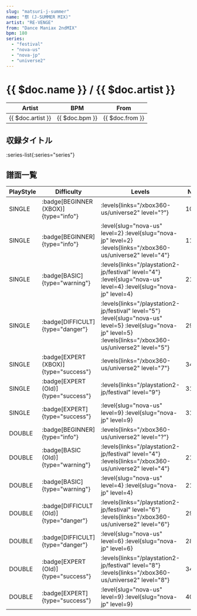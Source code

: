 ```yaml
---
slug: "matsuri-j-summer"
name: "祭 (J-SUMMER MIX)"
artist: "RE-VENGE"
from: "Dance Maniax 2ndMIX"
bpm: 180
series:
  - "festival"
  - "nova-us"
  - "nova-jp"
  - "universe2"
---
```


# {{ $doc.name }} / {{ $doc.artist }}

|Artist|BPM|From|
|------|---|----|
|{{ $doc.artist }}|{{ $doc.bpm }}|{{ $doc.from }}|

## 収録タイトル

:series-list{:series="series"}

## 譜面一覧

|PlayStyle|Difficulty|Levels|Notes|Movie|
|---------|----------|------|-----|-----|
|SINGLE| :badge[BEGINNER (XBOX)]{type="info"}|<div class="field is-grouped is-grouped-multiline"> :levels{links="/xbox360-us/universe2" level="?"}</div>|107/0||
|SINGLE| :badge[BEGINNER]{type="info"}|<div class="field is-grouped is-grouped-multiline"> :level{slug="nova-us" level=2} :level{slug="nova-jp" level=2} :levels{links="/xbox360-us/universe2" level="4"}</div>|115/0||
|SINGLE| :badge[BASIC]{type="warning"}|<div class="field is-grouped is-grouped-multiline"> :levels{links="/playstation2-jp/festival" level="4"} :level{slug="nova-us" level=4} :level{slug="nova-jp" level=4}</div>|213/24||
|SINGLE| :badge[DIFFICULT]{type="danger"}|<div class="field is-grouped is-grouped-multiline"> :levels{links="/playstation2-jp/festival" level="5"} :level{slug="nova-us" level=5} :level{slug="nova-jp" level=5} :levels{links="/xbox360-us/universe2" level="5"}</div>|291/16||
|SINGLE| :badge[EXPERT (XBOX)]{type="success"}|<div class="field is-grouped is-grouped-multiline"> :levels{links="/xbox360-us/universe2" level="7"}</div>|345/39||
|SINGLE| :badge[EXPERT (Old)]{type="success"}|<div class="field is-grouped is-grouped-multiline"> :levels{links="/playstation2-jp/festival" level="9"}</div>|316/20||
|SINGLE| :badge[EXPERT]{type="success"}|<div class="field is-grouped is-grouped-multiline"> :level{slug="nova-us" level=9} :level{slug="nova-jp" level=9}</div>|312/21||
|DOUBLE| :badge[BEGINNER]{type="info"}|<div class="field is-grouped is-grouped-multiline"> :levels{links="/xbox360-us/universe2" level="?"}</div>|||
|DOUBLE| :badge[BASIC (Old)]{type="warning"}|<div class="field is-grouped is-grouped-multiline"> :levels{links="/playstation2-jp/festival" level="4"} :levels{links="/xbox360-us/universe2" level="4"}</div>|211/25||
|DOUBLE| :badge[BASIC]{type="warning"}|<div class="field is-grouped is-grouped-multiline"> :level{slug="nova-us" level=4} :level{slug="nova-jp" level=4}</div>|219/2||
|DOUBLE| :badge[DIFFICULT (Old)]{type="danger"}|<div class="field is-grouped is-grouped-multiline"> :levels{links="/playstation2-jp/festival" level="6"} :levels{links="/xbox360-us/universe2" level="6"}</div>|296/17||
|DOUBLE| :badge[DIFFICULT]{type="danger"}|<div class="field is-grouped is-grouped-multiline"> :level{slug="nova-us" level=6} :level{slug="nova-jp" level=6}</div>|284/23||
|DOUBLE| :badge[EXPERT (Old)]{type="success"}|<div class="field is-grouped is-grouped-multiline"> :levels{links="/playstation2-jp/festival" level="8"} :levels{links="/xbox360-us/universe2" level="8"}</div>|340/41||
|DOUBLE| :badge[EXPERT]{type="success"}|<div class="field is-grouped is-grouped-multiline"> :level{slug="nova-us" level=9} :level{slug="nova-jp" level=9}</div>|408/3||
